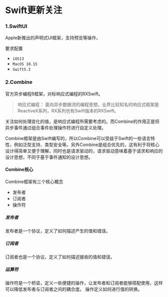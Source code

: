 # Swift更新关注

### 1.SwiftUI
Apple新推出的声明式UI框架，支持预览等操作，

要求配置

- `iOS13`
- `MacOS 10.15`
- `Swift5.2`

### 2.Combine
官方异步编程ß框架，对标响应式编程的RXSwift。

> 响应式编程：
面向异步数据流的编程思想。业界比较知名的响应式框架是ReactiveX系列，RX系列也有Swift版本的RXSwift。
	
关注如何处理变化的值，是响应式编程所需要考虑的。而Combine的作用正是将异步事件通过组合事件处理操作符进行自定义处理。

Combine框架是由Swift编写的，所以Combine可以受益于Swift的一些语言特性，例如泛型支持、类型安全等。另外Combine是组合优先的，这有利于将核心设计得简单又便于理解，同时也是请求驱动的，请求驱动意味着基于请求和响应的设计思想，不同于基于事件通知的设计思想。

#### Combine核心
Combine框架有三个核心概念

- 发布者
- 订阅者
- 操作符

##### 发布者
发布者是一个协议，定义了如何描述产生的值和错误。

##### 订阅者
订阅者也是一个协议，定义了如何描述接收的值和错误。

##### 运算符
操作符是一个桥梁，定义一些便捷的操作，让发布者和订阅者能够搭配使用，这样可以降低发布者与订阅者之间的耦合度。
操作定义如何进行值的转换。